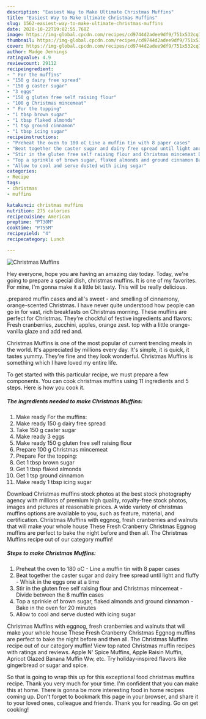 ```yaml
---
description: "Easiest Way to Make Ultimate Christmas Muffins"
title: "Easiest Way to Make Ultimate Christmas Muffins"
slug: 1562-easiest-way-to-make-ultimate-christmas-muffins
date: 2020-10-22T19:02:55.768Z
image: https://img-global.cpcdn.com/recipes/cd9744d2adee9df9/751x532cq70/christmas-muffins-recipe-main-photo.jpg
thumbnail: https://img-global.cpcdn.com/recipes/cd9744d2adee9df9/751x532cq70/christmas-muffins-recipe-main-photo.jpg
cover: https://img-global.cpcdn.com/recipes/cd9744d2adee9df9/751x532cq70/christmas-muffins-recipe-main-photo.jpg
author: Madge Jennings
ratingvalue: 4.9
reviewcount: 29112
recipeingredient:
- " For the muffins"
- "150 g dairy free spread"
- "150 g caster sugar"
- "3 eggs"
- "150 g gluten free self raising flour"
- "100 g Christmas mincemeat"
- " For the topping"
- "1 tbsp brown sugar"
- "1 tbsp flaked almonds"
- "1 tsp ground cinnamon"
- "1 tbsp icing sugar"
recipeinstructions:
- "Preheat the oven to 180 oC Line a muffin tin with 8 paper cases"
- "Beat together the caster sugar and dairy free spread until light and fluffy Whisk in the eggs one at a time"
- "Stir in the gluten free self raising flour and Christmas mincemeat Divide between the 8 muffin cases"
- "Top a sprinkle of brown sugar, flaked almonds and ground cinnamon Bake in the oven for 20 minutes"
- "Allow to cool and serve dusted with icing sugar"
categories:
- Recipe
tags:
- christmas
- muffins

katakunci: christmas muffins 
nutrition: 275 calories
recipecuisine: American
preptime: "PT30M"
cooktime: "PT55M"
recipeyield: "4"
recipecategory: Lunch

---
```



![Christmas Muffins](https://img-global.cpcdn.com/recipes/cd9744d2adee9df9/751x532cq70/christmas-muffins-recipe-main-photo.jpg)

Hey everyone, hope you are having an amazing day today. Today, we're going to prepare a special dish, christmas muffins. It is one of my favorites. For mine, I'm gonna make it a little bit tasty. This will be really delicious.

.prepared muffin cases and all&#39;s sweet - and smelling of cinnamony, orange-scented Christmas. I have never quite understood how people can go in for vast, rich breakfasts on Christmas morning. These muffins are perfect for Christmas. They&#39;re chockful of festive ingredients and flavors: Fresh cranberries, zucchini, apples, orange zest. top with a little orange-vanilla glaze and add red and.

Christmas Muffins is one of the most popular of current trending meals in the world. It's appreciated by millions every day. It's simple, it is quick, it tastes yummy. They're fine and they look wonderful. Christmas Muffins is something which I have loved my entire life.


To get started with this particular recipe, we must prepare a few components. You can cook christmas muffins using 11 ingredients and 5 steps. Here is how you cook it.

<!--inarticleads1-->

##### The ingredients needed to make Christmas Muffins:

1. Make ready  For the muffins:
1. Make ready 150 g dairy free spread
1. Take 150 g caster sugar
1. Make ready 3 eggs
1. Make ready 150 g gluten free self raising flour
1. Prepare 100 g Christmas mincemeat
1. Prepare  For the topping:
1. Get 1 tbsp brown sugar
1. Get 1 tbsp flaked almonds
1. Get 1 tsp ground cinnamon
1. Make ready 1 tbsp icing sugar


Download Christmas muffins stock photos at the best stock photography agency with millions of premium high quality, royalty-free stock photos, images and pictures at reasonable prices. A wide variety of christmas muffins options are available to you, such as feature, material, and certification. Christmas Muffins with eggnog, fresh cranberries and walnuts that will make your whole house These Fresh Cranberry Christmas Eggnog muffins are perfect to bake the night before and then all. The Christmas Muffins recipe out of our category muffin! 

<!--inarticleads2-->

##### Steps to make Christmas Muffins:

1. Preheat the oven to 180 oC - Line a muffin tin with 8 paper cases
1. Beat together the caster sugar and dairy free spread until light and fluffy - Whisk in the eggs one at a time
1. Stir in the gluten free self raising flour and Christmas mincemeat - Divide between the 8 muffin cases
1. Top a sprinkle of brown sugar, flaked almonds and ground cinnamon - Bake in the oven for 20 minutes
1. Allow to cool and serve dusted with icing sugar


Christmas Muffins with eggnog, fresh cranberries and walnuts that will make your whole house These Fresh Cranberry Christmas Eggnog muffins are perfect to bake the night before and then all. The Christmas Muffins recipe out of our category muffin! View top rated Christmas muffin recipes with ratings and reviews. Apple N&#39; Spice Muffins, Apple Raisin Muffin, Apricot Glazed Banana Muffin Ww, etc. Try holiday-inspired flavors like gingerbread or sugar and spice. 

So that is going to wrap this up for this exceptional food christmas muffins recipe. Thank you very much for your time. I'm confident that you can make this at home. There is gonna be more interesting food in home recipes coming up. Don't forget to bookmark this page in your browser, and share it to your loved ones, colleague and friends. Thank you for reading. Go on get cooking!
